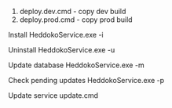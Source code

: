 1. deploy.dev.cmd - copy dev build
2. deploy.prod.cmd - copy prod build

Install 
HeddokoService.exe -i

Uninstall
HeddokoService.exe -u

Update database
HeddokoService.exe -m

Check pending updates
HeddokoService.exe -p

Update service
update.cmd